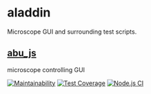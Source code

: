# aladdin

Microscope GUI and surrounding test scripts.

## [abu_js](./abu_js)

microscope controlling GUI

[![Maintainability](https://api.codeclimate.com/v1/badges/8224ee89c6d82f464b87/maintainability)](https://codeclimate.com/github/rcast-2p/aladdin/maintainability)
[![Test Coverage](https://api.codeclimate.com/v1/badges/8224ee89c6d82f464b87/test_coverage)](https://codeclimate.com/github/rcast-2p/aladdin/test_coverage)
[![Node.js CI](https://github.com/rcast-2p/aladdin/actions/workflows/gh-pages.yaml/badge.svg)](https://github.com/rcast-2p/aladdin/actions/workflows/gh-pages.yaml)
